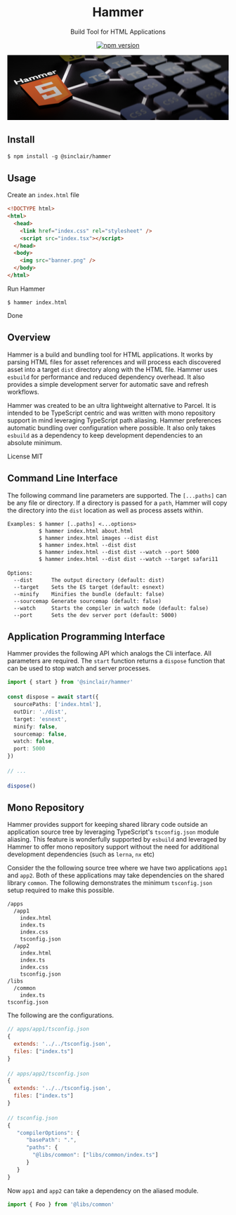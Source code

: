 <div align='center'>

<h1>Hammer</h1>

<p>Build Tool for HTML Applications</p>

[![npm version](https://badge.fury.io/js/%40sinclair%2Fhammer.svg)](https://badge.fury.io/js/%40sinclair%2Fhammer)

<img src="doc/hammer.png" />

</div>

## Install

```shell
$ npm install -g @sinclair/hammer 
```

## Usage

Create an `index.html` file
```html
<!DOCTYPE html>
<html>
  <head>
    <link href="index.css" rel="stylesheet" />
    <script src="index.tsx"></script>
  </head>
  <body>
    <img src="banner.png" />
  </body>
</html>
```
Run Hammer
```shell
$ hammer index.html
```
Done

## Overview

Hammer is a build and bundling tool for HTML applications. It works by parsing HTML files for asset references and will process each discovered asset into a target `dist` directory along with the HTML file. Hammer uses `esbuild` for performance and reduced dependency overhead. It also provides a simple development server for automatic save and refresh workflows.

Hammer was created to be an ultra lightweight alternative to Parcel. It is intended to be TypeScript centric and was written with mono repository support in mind leveraging TypeScript path aliasing. Hammer preferences automatic bundling over configuration where possible. It also only takes `esbuild` as a dependency to keep development dependencies to an absolute minimum.

License MIT

## Command Line Interface

The following command line parameters are supported. The `[...paths]` can be any file or directory. If a directory is passed for a `path`, Hammer will copy the directory into the `dist` location as well as process assets within.

```
Examples: $ hammer [..paths] <...options>
          $ hammer index.html about.html
          $ hammer index.html images --dist dist
          $ hammer index.html --dist dist
          $ hammer index.html --dist dist --watch --port 5000
          $ hammer index.html --dist dist --watch --target safari11

Options:
  --dist      The output directory (default: dist)
  --target    Sets the ES target (default: esnext)
  --minify    Minifies the bundle (default: false)
  --sourcemap Generate sourcemap (default: false)
  --watch     Starts the compiler in watch mode (default: false)
  --port      Sets the dev server port (default: 5000)
```

## Application Programming Interface

Hammer provides the following API which analogs the Cli interface. All parameters are required. The `start` function returns a `dispose` function that can be used to stop watch and server processes.

```typescript
import { start } from '@sinclair/hammer'

const dispose = await start({
  sourcePaths: ['index.html'], 
  outDir: './dist', 
  target: 'esnext',
  minify: false,
  sourcemap: false,
  watch: false,
  port: 5000
})

// ...

dispose() 
```

## Mono Repository

Hammer provides support for keeping shared library code outside an application source tree by leveraging TypeScript's `tsconfig.json` module aliasing. This feature is wonderfully supported by `esbuild` and leveraged by Hammer to offer mono repository support without the need for additional development dependencies (such as `lerna`, `nx` etc)

Consider the the following source tree where we have two applications `app1` and `app2`. Both of these applications may take dependencies on the shared library `common`. The following demonstrates the minimum `tsconfig.json` setup required to make this possible.

```shell
/apps
  /app1
    index.html
    index.ts
    index.css
    tsconfig.json
  /app2
    index.html
    index.ts
    index.css
    tsconfig.json
/libs
  /common
    index.ts
tsconfig.json
```
The following are the configurations.

```javascript
// apps/app1/tsconfig.json
{ 
  extends: '../../tsconfig.json', 
  files: ["index.ts"] 
}

// apps/app2/tsconfig.json
{ 
  extends: '../../tsconfig.json', 
  files: ["index.ts"] 
}

// tsconfig.json
{
   "compilerOptions": {
      "basePath": ".",
      "paths": {
        "@libs/common": ["libs/common/index.ts"]
      }
   }
}
```

Now `app1` and `app2` can take a dependency on the aliased module. 

```typescript
import { Foo } from '@libs/common'
```